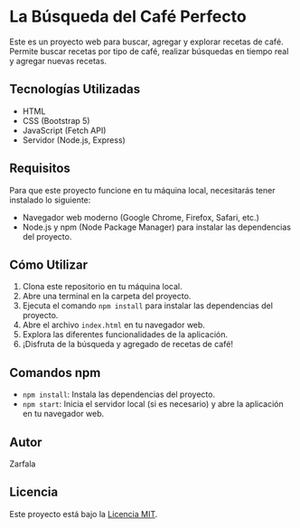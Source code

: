 # La Búsqueda del Café Perfecto

Este es un proyecto web para buscar, agregar y explorar recetas de café. Permite buscar recetas por tipo de café, realizar búsquedas en tiempo real y agregar nuevas recetas.

## Tecnologías Utilizadas

- HTML
- CSS (Bootstrap 5)
- JavaScript (Fetch API)
- Servidor (Node.js, Express)

## Requisitos

Para que este proyecto funcione en tu máquina local, necesitarás tener instalado lo siguiente:

- Navegador web moderno (Google Chrome, Firefox, Safari, etc.)
- Node.js y npm (Node Package Manager) para instalar las dependencias del proyecto.

## Cómo Utilizar

1. Clona este repositorio en tu máquina local.
2. Abre una terminal en la carpeta del proyecto.
3. Ejecuta el comando `npm install` para instalar las dependencias del proyecto.
4. Abre el archivo `index.html` en tu navegador web.
5. Explora las diferentes funcionalidades de la aplicación.
6. ¡Disfruta de la búsqueda y agregado de recetas de café!

## Comandos npm

- `npm install`: Instala las dependencias del proyecto.
- `npm start`: Inicia el servidor local (si es necesario) y abre la aplicación en tu navegador web.

## Autor

Zarfala

## Licencia

Este proyecto está bajo la [Licencia MIT](LICENSE).
